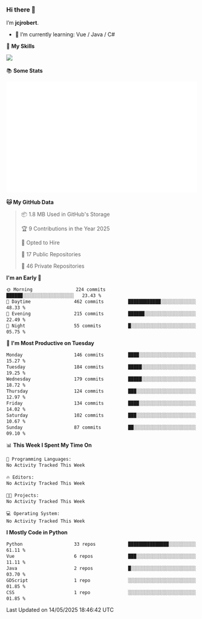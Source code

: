 ### Hi there 👋

I’m **jcjrobert**.

- 🌱 I’m currently learning: Vue / Java / C#

🌟 **My Skills**

![](https://img.shields.io/badge/-Python-3e74a2?style=flat-square&logo=Python&logoColor=fff)

📚 **Some Stats**

![](https://github.com/jcjrobert/github-stats/blob/master/generated/overview.svg)

<!--START_SECTION:waka-->
**🐱 My GitHub Data** 

> 📦 1.8 MB Used in GitHub's Storage 
 > 
> 🏆 9 Contributions in the Year 2025
 > 
> 💼 Opted to Hire
 > 
> 📜 17 Public Repositories 
 > 
> 🔑 46 Private Repositories 
 > 
**I'm an Early 🐤** 

```text
🌞 Morning                224 commits         ██████░░░░░░░░░░░░░░░░░░░   23.43 % 
🌆 Daytime                462 commits         ████████████░░░░░░░░░░░░░   48.33 % 
🌃 Evening                215 commits         ██████░░░░░░░░░░░░░░░░░░░   22.49 % 
🌙 Night                  55 commits          █░░░░░░░░░░░░░░░░░░░░░░░░   05.75 % 
```
📅 **I'm Most Productive on Tuesday** 

```text
Monday                   146 commits         ████░░░░░░░░░░░░░░░░░░░░░   15.27 % 
Tuesday                  184 commits         █████░░░░░░░░░░░░░░░░░░░░   19.25 % 
Wednesday                179 commits         █████░░░░░░░░░░░░░░░░░░░░   18.72 % 
Thursday                 124 commits         ███░░░░░░░░░░░░░░░░░░░░░░   12.97 % 
Friday                   134 commits         ████░░░░░░░░░░░░░░░░░░░░░   14.02 % 
Saturday                 102 commits         ███░░░░░░░░░░░░░░░░░░░░░░   10.67 % 
Sunday                   87 commits          ██░░░░░░░░░░░░░░░░░░░░░░░   09.10 % 
```


📊 **This Week I Spent My Time On** 

```text
💬 Programming Languages: 
No Activity Tracked This Week

🔥 Editors: 
No Activity Tracked This Week

🐱‍💻 Projects: 
No Activity Tracked This Week

💻 Operating System: 
No Activity Tracked This Week
```

**I Mostly Code in Python** 

```text
Python                   33 repos            ███████████████░░░░░░░░░░   61.11 % 
Vue                      6 repos             ███░░░░░░░░░░░░░░░░░░░░░░   11.11 % 
Java                     2 repos             █░░░░░░░░░░░░░░░░░░░░░░░░   03.70 % 
GDScript                 1 repo              ░░░░░░░░░░░░░░░░░░░░░░░░░   01.85 % 
CSS                      1 repo              ░░░░░░░░░░░░░░░░░░░░░░░░░   01.85 % 
```




 Last Updated on 14/05/2025 18:46:42 UTC
<!--END_SECTION:waka-->
